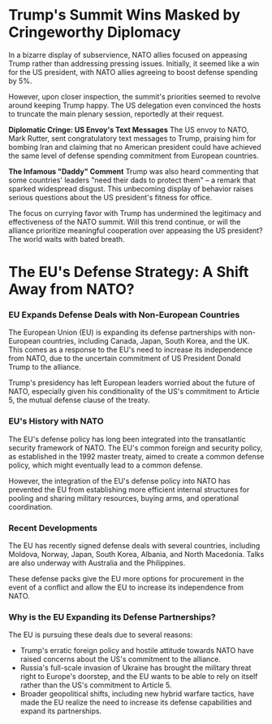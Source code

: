 # Trump's Summit Wins Masked by Cringeworthy Diplomacy

In a bizarre display of subservience, NATO allies focused on appeasing Trump rather than addressing pressing issues. Initially, it seemed like a win for the US president, with NATO allies agreeing to boost defense spending by 5%.

However, upon closer inspection, the summit's priorities seemed to revolve around keeping Trump happy. The US delegation even convinced the hosts to truncate the main plenary session, reportedly at their request.

**Diplomatic Cringe: US Envoy's Text Messages**
The US envoy to NATO, Mark Rutter, sent congratulatory text messages to Trump, praising him for bombing Iran and claiming that no American president could have achieved the same level of defense spending commitment from European countries.

**The Infamous "Daddy" Comment**
Trump was also heard commenting that some countries' leaders "need their dads to protect them" – a remark that sparked widespread disgust. This unbecoming display of behavior raises serious questions about the US president's fitness for office.

The focus on currying favor with Trump has undermined the legitimacy and effectiveness of the NATO summit. Will this trend continue, or will the alliance prioritize meaningful cooperation over appeasing the US president? The world waits with bated breath.

# The EU's Defense Strategy: A Shift Away from NATO?

### EU Expands Defense Deals with Non-European Countries

The European Union (EU) is expanding its defense partnerships with non-European countries, including Canada, Japan, South Korea, and the UK. This comes as a response to the EU's need to increase its independence from NATO, due to the uncertain commitment of US President Donald Trump to the alliance.

Trump's presidency has left European leaders worried about the future of NATO, especially given his conditionality of the US's commitment to Article 5, the mutual defense clause of the treaty.

### EU's History with NATO

The EU's defense policy has long been integrated into the transatlantic security framework of NATO. The EU's common foreign and security policy, as established in the 1992 master treaty, aimed to create a common defense policy, which might eventually lead to a common defense.

However, the integration of the EU's defense policy into NATO has prevented the EU from establishing more efficient internal structures for pooling and sharing military resources, buying arms, and operational coordination.

### Recent Developments

The EU has recently signed defense deals with several countries, including Moldova, Norway, Japan, South Korea, Albania, and North Macedonia. Talks are also underway with Australia and the Philippines.

These defense packs give the EU more options for procurement in the event of a conflict and allow the EU to increase its independence from NATO.

### Why is the EU Expanding its Defense Partnerships?

The EU is pursuing these deals due to several reasons:

*   Trump's erratic foreign policy and hostile attitude towards NATO have raised concerns about the US's commitment to the alliance.
*   Russia's full-scale invasion of Ukraine has brought the military threat right to Europe's doorstep, and the EU wants to be able to rely on itself rather than the US's commitment to Article 5.
*   Broader geopolitical shifts, including new hybrid warfare tactics, have made the EU realize the need to increase its defense capabilities and expand its partnerships.

